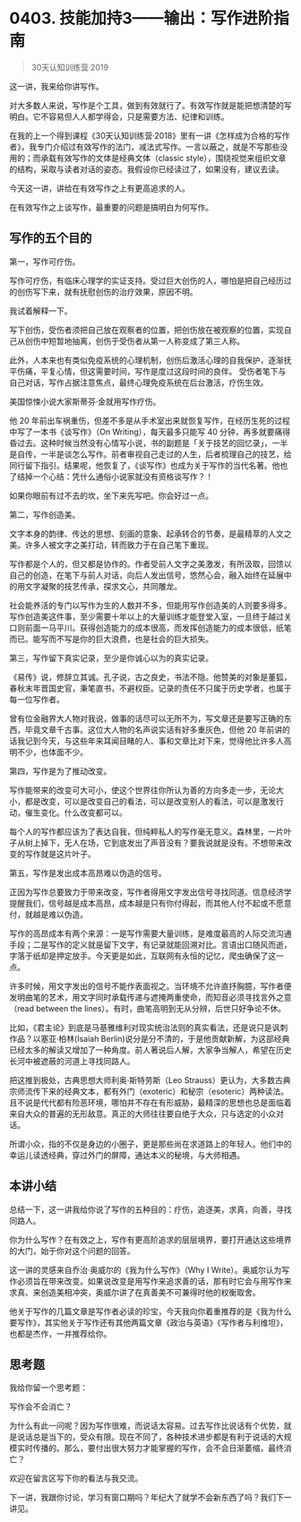 # 0403. 技能加持3——输出：写作进阶指南
> 30天认知训练营·2019

这一讲，我来给你讲写作。

对大多数人来说，写作是个工具，做到有效就行了。有效写作就是能把想清楚的写明白。它不容易但人人都学得会，只是需要方法、纪律和训练。

在我的上一个得到课程《30天认知训练营·2018》里有一讲《怎样成为合格的写作者》，我专门介绍过有效写作的法门，减法式写作。一言以蔽之，就是不写那些没用的；而承载有效写作的文体是经典文体（classic style），围绕视觉来组织文章的结构，采取与读者对话的姿态。我假设你已经读过了，如果没有，建议去读。

今天这一讲，讲给在有效写作之上有更高追求的人。

在有效写作之上谈写作，最重要的问题是搞明白为何写作。

## 写作的五个目的
第一，写作可疗伤。

写作可疗伤，有临床心理学的实证支持。受过巨大创伤的人，哪怕是把自己经历过的创伤写下来，就有抚慰创伤的治疗效果，原因不明。

我试着解释一下。

写下创伤，受伤者须把自己放在观察者的位置，把创伤放在被观察的位置，实现自己从创伤中短暂地抽离，创伤于受伤者从第一人称变成了第三人称。

此外，人本来也有类似免疫系统的心理机制，创伤后激活心理的自我保护，逐渐抚平伤痛，平复心情，但这需要时间，写作是度过这段时间的良伴。 受伤者笔下与自己对话，写作占据注意焦点，最终心理免疫系统在后台激活，疗伤生效。

美国惊悚小说大家斯蒂芬·金就用写作疗伤。

他 20 年前出车祸重伤，但差不多是从手术室出来就恢复写作，在经历生死的过程中写了一本书《谈写作》（On Writing），每天最多只能写 40 分钟，再多就要痛得昏过去。这种时候当然没有心情写小说，书的副题是「关于技艺的回忆录」，一半是自传，一半是谈怎么写作。前者审视自己走过的人生，后者梳理自己的技艺，给同行留下指引。结果呢，他恢复了，《谈写作》也成为关于写作的当代名著。他也了结掉一个心结：凭什么通俗小说家就没有资格谈写作？！

如果你眼前有过不去的坎，坐下来先写吧。你会好过一点。

第二，写作创造美。

文字本身的韵律、传达的思想、刻画的意象、起承转合的节奏，是最精萃的人文之美。许多人被文字之美打动，转而致力于在自己笔下重现。

写作都是个人的，但又都是协作的。作者受前人文字之美激发，有所汲取，回馈以自己的创造，在笔下与前人对话，向后人发出信号，悠然心会，融入始终在延展中的用文字凝聚的技艺传承，探求文心，共同雕龙。

社会能养活的专门以写作为生的人数并不多，但能用写作创造美的人则要多得多。写作创造美这件事，至少需要十年以上的大量训练才能登堂入室，一旦终于越过关口则前面一马平川。获得创造能力的成本很高，而发挥创造能力的成本很低，纸笔而已。能写而不写是你的巨大浪费，也是社会的巨大损失。

第三，写作留下真实记录，至少是你诚心以为的真实记录。

《易传》说，修辞立其诚。孔子说，古之良史，书法不隐。他赞美的对象是董狐，春秋末年晋国史官，秉笔直书，不避权臣。记录的责任不只属于历史学者，也属于每一位写作者。

曾有位金融界大人物对我说，做事的话尽可以无所不为，写文章还是要写正确的东西，毕竟文章千古事。这位大人物的名声说实话有好多重灰色，但他 20 年前讲的话我记到今天，与这些年来耳闻目睹的人、事和文章比对下来，觉得他比许多人高明不少，也体面不少。

第四，写作是为了推动改变。

写作能带来的改变可大可小，使这个世界往你所认为善的方向多走一步，无论大小，都是改变，可以是改变自己的看法，可以是改变别人的看法，可以是激发行动，催生变化。什么改变都可以。

每个人的写作都应该为了表达自我，但纯粹私人的写作毫无意义。森林里，一片叶子从树上掉下，无人在场，它到底发出了声音没有？要我说就是没有。不想带来改变的写作就是这片叶子。

第五，写作是发出成本高昂难以伪造的信号。

正因为写作总要致力于带来改变，写作者得用文字发出信号寻找同道。信息经济学提醒我们，信号越是成本高昂，成本越是只有你付得起，而其他人付不起或不愿意付，就越是难以伪造。

写作的高昂成本有两个来源：一是写作需要大量训练，是难度最高的人际交流沟通手段；二是写作的定义就是留下文字，有记录就能回溯对比。言语出口随风而逝，字落于纸却是押定放手。今天更是如此，互联网有永恒的记忆，爬虫确保了这一点。

许多时候，用文字发出的信号不能作表面视之。当环境不允许直抒胸臆，写作者便发明曲笔的艺术，用文字同时承载传递与遮掩两重使命，而知音必须寻找言外之意（read between the lines）。有时，曲笔高明到无从分辨，后世只好争论不休。

比如，《君主论》到底是马基雅维利对现实统治法则的真实看法，还是说只是讽刺作品？以塞亚·柏林(Isaiah Berlin)说分是分不清的，于是他贡献新解，为这部经典已经太多的解读又增加了一种角度。前人著说后人解，大家争当解人，希望在历史长河中被遮蔽的河道上寻找同路人。

把这推到极处，古典思想大师利奥·斯特劳斯（Leo Strauss）更认为，大多数古典宗师流传下来的经典文本，都有外门（exoteric）和秘宗（esoteric）两种读法。且不说是代代都有险恶环境，哪怕并不存在有形威胁，最精深的思想也总是面临着来自大众的普遍的无形敌意。真正的大师往往要自绝于大众，只与选定的小众对话。

所谓小众，指的不仅是身边的小圈子，更是那些尚在求道路上的年轻人。他们中的幸运儿读透经典，穿过外门的屏障，通达本义的秘境，与大师相遇。

## 本讲小结
总结一下，这一讲我给你说了写作的五种目的：疗伤，追逐美，求真，向善，寻找同路人。

你为什么写作？在有效之上，写作有更高阶追求的层层境界，要打开通达这些境界的大门，始于你对这个问题的回答。

这一讲的灵感来自乔治·奥威尔的《我为什么写作》（Why I Write）。奥威尔认为写作必须旨在带来改变。如果说改变是用写作来追求善的话，那有时它会与用写作来求真、来创造美相冲突，奥威尔讲了在真善美不可兼得时他的权衡取舍。

他关于写作的几篇文章是写作者必读的珍宝，今天我向你着重推荐的是《我为什么要写作》，其实他关于写作还有其他两篇文章《政治与英语》《写作者与利维坦》，也都是杰作，一并推荐给你。

## 思考题
我给你留一个思考题：

写作会不会消亡？

为什么有此一问呢？因为写作很难，而说话太容易。过去写作比说话有个优势，就是说话总是当下的，受众有限。现在不同了，各种技术进步都是有利于说话的大规模实时传播的。那么，要付出很大努力才能掌握的写作，会不会日渐萎缩，最终消亡？

欢迎在留言区写下你的看法与我交流。

下一讲，我跟你讨论，学习有窗口期吗？年纪大了就学不会新东西了吗？我们下一讲见。


